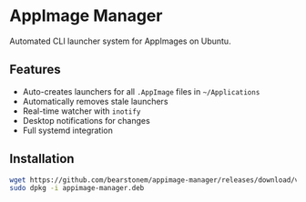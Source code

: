 # AppImage Manager

Automated CLI launcher system for AppImages on Ubuntu.

## Features

- Auto-creates launchers for all `.AppImage` files in `~/Applications`
- Automatically removes stale launchers
- Real-time watcher with `inotify`
- Desktop notifications for changes
- Full systemd integration

## Installation

```bash
wget https://github.com/bearstonem/appimage-manager/releases/download/v1.0.0/appimage-manager.deb
sudo dpkg -i appimage-manager.deb
